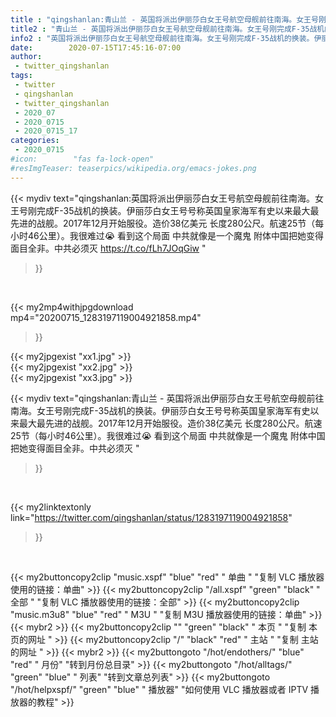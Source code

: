 ```yaml
---
title : "qingshanlan:青山兰 - 英国将派出伊丽莎白女王号航空母舰前往南海。女王号刚完成F-35战机的换装。伊丽莎白女王号号称英国皇家海军有史以来最大最先进的战舰。2017年12月开始服役。造价38亿美元   长度280公尺。航速25节（每小时46公里）。我很难过😭 看到这个局面 中共就像是一个魔鬼 附体中国把她变得面目全非。中共必须灭 "
title2 : "青山兰 - 英国将派出伊丽莎白女王号航空母舰前往南海。女王号刚完成F-35战机的换装。伊丽莎白女王号号称英国皇家海军有史以来最大最先进的战舰。2017年12月开始服役。造价38亿美元   长度280公尺。航速25节（每小时46公里）。我很难过😭 看到这个局面 中共就像是一个魔鬼 附体中国把她变得面目全非。中共必须灭 "
info2 : "英国将派出伊丽莎白女王号航空母舰前往南海。女王号刚完成F-35战机的换装。伊丽莎白女王号号称英国皇家海军有史以来最大最先进的战舰。2017年12月开始服役。造价38亿美元   长度280公尺。航速25节（每小时46公里）。我很难过😭 看到这个局面 中共就像是一个魔鬼 附体中国把她变得面目全非。中共必须灭 https://t.co/fLh7JOqGiw "
date:        2020-07-15T17:45:16-07:00
author:
 - twitter_qingshanlan
tags:
 - twitter
 - qingshanlan
 - twitter_qingshanlan
 - 2020_07
 - 2020_0715
 - 2020_0715_17
categories:
 - 2020_0715
#icon:        "fas fa-lock-open"
#resImgTeaser: teaserpics/wikipedia.org/emacs-jokes.png
---
```


{{< mydiv text="qingshanlan:英国将派出伊丽莎白女王号航空母舰前往南海。女王号刚完成F-35战机的换装。伊丽莎白女王号号称英国皇家海军有史以来最大最先进的战舰。2017年12月开始服役。造价38亿美元   长度280公尺。航速25节（每小时46公里）。我很难过😭 看到这个局面 中共就像是一个魔鬼 附体中国把她变得面目全非。中共必须灭 https://t.co/fLh7JOqGiw "
>}}
<br>


{{< my2mp4withjpgdownload mp4="20200715_1283197119004921858.mp4"
>}}

{{< my2jpgexist "xx1.jpg" >}}<br>
{{< my2jpgexist "xx2.jpg" >}}<br>
{{< my2jpgexist "xx3.jpg" >}}<br>



{{< mydiv text="qingshanlan:青山兰 - 英国将派出伊丽莎白女王号航空母舰前往南海。女王号刚完成F-35战机的换装。伊丽莎白女王号号称英国皇家海军有史以来最大最先进的战舰。2017年12月开始服役。造价38亿美元   长度280公尺。航速25节（每小时46公里）。我很难过😭 看到这个局面 中共就像是一个魔鬼 附体中国把她变得面目全非。中共必须灭 "
>}}
<br>

{{< my2linktextonly link="https://twitter.com/qingshanlan/status/1283197119004921858"
>}}


<br>

{{< my2buttoncopy2clip "music.xspf"        "blue"   "red"    " 单曲 "  "复制 VLC 播放器使用的链接：单曲" >}} {{< my2buttoncopy2clip "/all.xspf"         "green"  "black"  " 全部 "  "复制 VLC 播放器使用的链接：全部" >}} {{< my2buttoncopy2clip "music.m3u8"        "blue"   "red"    " M3U  "    "复制 M3U 播放器使用的链接：单曲" >}} {{< mybr2 >}} {{< my2buttoncopy2clip ""                  "green"  "black"  " 本页 "    "复制 本页的网址 " >}} {{< my2buttoncopy2clip "/"                 "black"  "red"    " 主站 "    "复制 主站的网址 " >}} {{< mybr2 >}} {{< my2buttongoto      "/hot/endothers/"   "blue"   "red"    " 月份"   "转到月份总目录" >}} {{< my2buttongoto      "/hot/alltags/"     "green"  "blue"   " 列表"   "转到文章总列表" >}} {{< my2buttongoto      "/hot/helpxspf/"    "green"  "blue"   " 播放器" "如何使用 VLC 播放器或者 IPTV 播放器的教程" >}} 

